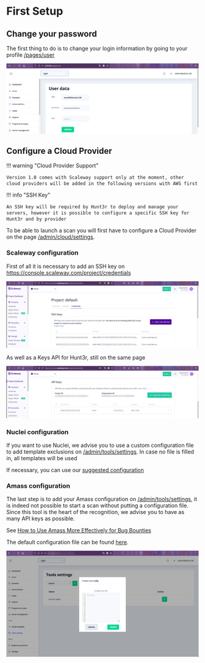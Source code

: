 # First Setup

## Change your password

The first thing to do is to change your login information by going to your profile [/pages/user](http://0.0.0.0/pages/user)

![](../assets/images/profile_update.png)

## Configure a Cloud Provider

!!! warning "Cloud Provider Support"

    Version 1.0 comes with Scaleway support only at the moment, other cloud providers will be added in the following versions with AWS first

!!! info "SSH Key"

    An SSH key will be required by Hunt3r to deploy and manage your servers, however it is possible to configure a specific SSH key for Hunt3r and by provider

To be able to launch a scan you will first have to configure a Cloud Provider on the page [/admin/cloud/settings](http://0.0.0.0/admin/cloud/settings).

### Scaleway configuration

First of all it is necessary to add an SSH key on https://console.scaleway.com/project/credentials

![](../assets/images/Scaleway_SSH_Configuration.png)

As well as a Keys API for Hunt3r, still on the same page

![](../assets/images/Scaleway_API_Keys_Configuration.png)

### Nuclei configuration

If you want to use Nuclei, we advise you to use a custom configuration file to add template exclusions on [/admin/tools/settings](http://0.0.0.0/admin/tools/). In case no file is filled in, all templates will be used

If necessary, you can use our [suggested configuration](https://docs.hunt3r.ovh/assets/files/nuclei_config.yml)

### Amass configuration

The last step is to add your Amass configuration on [/admin/tools/settings](http://0.0.0.0/admin/tools/), it is indeed not possible to start a scan without putting a configuration file.
Since this tool is the heart of the recognition, we advise you to have as many API keys as possible.

See [How to Use Amass More Effectively for Bug Bounties](https://hakluke.medium.com/haklukes-guide-to-amass-how-to-use-amass-more-effectively-for-bug-bounties-7c37570b83f7)

The default configuration file can be found [here](https://github.com/OWASP/Amass/blob/master/examples/config.ini).

![](../assets/images/install_amass.png)